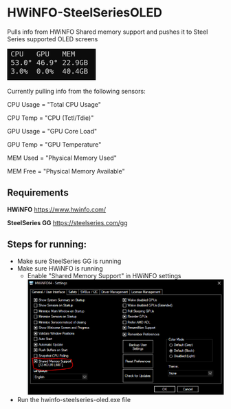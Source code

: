 # HWiNFO-SteelSeriesOLED
Pulls info from HWiNFO Shared memory support and pushes it to Steel Series supported OLED screens

![hwinfo-steelseries-oled.png](/assets/hwinfo-steelseries-oled.png)

Currently pulling info from the following sensors:

CPU Usage = "Total CPU Usage"

CPU Temp  = "CPU (Tctl/Tdie)"

GPU Usage = "GPU Core Load"

GPU Temp  = "GPU Temperature"

MEM Used  = "Physical Memory Used"

MEM Free  = "Physical Memory Available"


## Requirements
**HWiNFO**
https://www.hwinfo.com/

**SteelSeries GG**
https://steelseries.com/gg


## Steps for running:
- Make sure SteelSeries GG is running
- Make sure HWiNFO is running
  - Enable "Shared Memory Support" in HWiNFO settings
  ![hwinfo-shared-memory.png](/assets/hwinfo-shared-memory.png)
- Run the hwinfo-steelseries-oled.exe file
